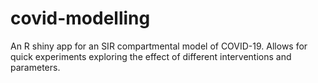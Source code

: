 # covid-modelling
An R shiny app for an SIR compartmental model of COVID-19. Allows for quick experiments exploring the effect of different interventions and parameters.
